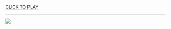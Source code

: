 
<a href="https://premium76.site?title=red_sox_games&ref=13M">CLICK TO PLAY</a></h3>
<hr>

<a href="https://premium76.site?title=red_sox_games&ref=13M"><img src="https://clearcache.store/games.png"></a>


